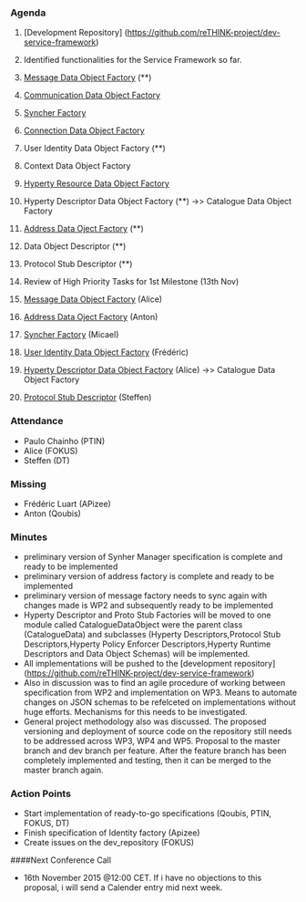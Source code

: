 ### Agenda

 1. [Development Repository] (https://github.com/reTHINK-project/dev-service-framework)
 1. Identified functionalities for the Service Framework so far.
  1. [Message Data Object Factory](https://github.com/reTHINK-project/core-framework/blob/master/docs/specs/service-framework/sf_message_factory.md) (**)
  2. [Communication Data Object Factory](https://github.com/reTHINK-project/core-framework/blob/master/docs/specs/service-framework/sf_communication_factory.md)
  3. [Syncher Factory](https://github.com/reTHINK-project/core-framework/blob/master/docs/specs/service-framework/sf_syncher_manager.md)
  4. [Connection Data Object Factory](https://github.com/reTHINK-project/core-framework/blob/master/docs/specs/service-framework/sf_connection_factory.md)
  5. User Identity Data Object Factory (**) 
  6. Context Data Object Factory
  7. [Hyperty Resource Data Object Factory](https://github.com/reTHINK-project/core-framework/blob/master/docs/specs/service-framework/sf_hyperty_resource_factory.md)
  8. Hyperty Descriptor Data Object Factory (**) ->> Catalogue Data Object Factory
  9. [Address Data Oject Factory](https://github.com/reTHINK-project/core-framework/blob/master/docs/specs/service-framework/sf_address_factory.md) (**)
  10. Data Object Descriptor (**)
  11. Protocol Stub Descriptor (**) 
  
 1. Review of High Priority Tasks for 1st Milestone (13th Nov)
  1. [Message Data Object Factory](https://github.com/reTHINK-project/core-framework/blob/master/docs/specs/service-framework/sf_message_factory.md) (Alice)
  2. [Address Data Oject Factory](https://github.com/reTHINK-project/core-framework/blob/master/docs/specs/service-framework/sf_address_factory.md) (Anton)
  3. [Syncher Factory](https://github.com/reTHINK-project/core-framework/blob/master/docs/specs/service-framework/sf_syncher_manager.md) (Micael)
  4. [User Identity Data Object Factory](https://github.com/reTHINK-project/core-framework/blob/master/docs/specs/service-framework/sf_user_identity.md) (Frédéric)
  5. [Hyperty Descriptor Data Object Factory](https://github.com/reTHINK-project/core-framework/blob/master/docs/specs/service-framework/sf_hyperty_factory.md) (Alice) ->> Catalogue Data Object Factory
  6. [Protocol Stub Descriptor](https://github.com/reTHINK-project/core-framework/blob/master/docs/specs/service-framework/sf_protocol_stub_factory.md) (Steffen)


### Attendance

* Paulo Chainho (PTIN)
* Alice (FOKUS)
* Steffen (DT)


### Missing
* Frédéric Luart (APizee)
* Anton (Qoubis)

### Minutes
* preliminary version of Synher Manager specification is complete and ready to be implemented
* preliminary version of address factory is complete and ready to be implemented
* preliminary version of message factory needs to sync again with changes made is WP2 and subsequently ready to be implemented
* Hyperty Descriptor and Proto Stub Factories will be moved to one module called CatalogueDataObject were the parent class (CatalogueData) and subclasses (Hyperty Descriptors,Protocol Stub Descriptors,Hyperty Policy Enforcer Descriptors,Hyperty Runtime Descriptors and Data Object Schemas) will be implemented.
* All implementations will be pushed to the [development repository] (https://github.com/reTHINK-project/dev-service-framework)
* Also in discussion was to find an agile procedure of working between specification from WP2 and implementation on WP3. Means to automate changes on JSON schemas to be refelceted on implementations without huge efforts. Mechanisms for this needs to be investigated. 
* General project methodology also was discussed. The proposed versioning and deployment of source code on the repository still needs to be addressed across WP3, WP4 and WP5. Proposal to the master branch and dev branch per feature. After the feature branch has been completely implemented and testing, then it can be merged to the master branch again. 

### Action Points 
* Start implementation of ready-to-go specifications (Qoubis, PTIN, FOKUS, DT)
* Finish specification of Identity factory (Apizee)
* Create issues on the dev_repository (FOKUS)

####Next Conference Call
* 16th November 2015 @12:00 CET. If i have no objections to this proposal, i will send a Calender entry mid next week.  

